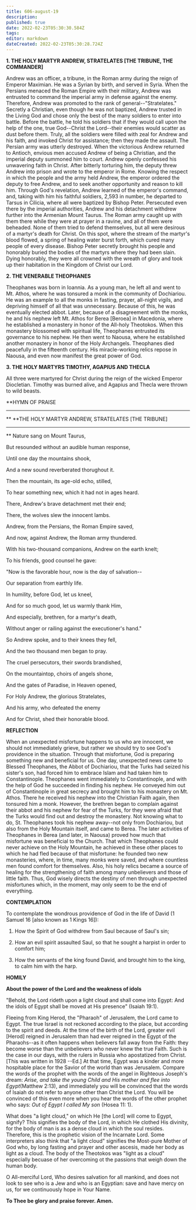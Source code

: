 ```yaml
---
title: 606-august-19
description: 
published: true
date: 2022-02-23T05:30:30.584Z
tags: 
editor: markdown
dateCreated: 2022-02-23T05:30:28.724Z
---
```



**1. THE HOLY MARTYR ANDREW, STRATELATES [THE TRIBUNE, THE COMMANDER]**

Andrew was an officer, a tribune, in the Roman army during the reign of Emperor Maximian. He was a Syrian by birth, and served in Syria. When the Persians menaced the Roman Empire with their military, Andrew was entrusted to command the imperial army in defense against the enemy. Therefore, Andrew was promoted to the rank of general--"Stratelates." Secretly a Christian, even though he was not baptized, Andrew trusted in the Living God and chose only the best of the many soldiers to enter into battle. Before the battle, he told his soldiers that if they would call upon the help of the one, true God--Christ the Lord--their enemies would scatter as dust before them. Truly, all the soldiers were filled with zeal for Andrew and his faith, and invoked Christ for assistance; then they made the assault. The Persian army was utterly destroyed. When the victorious Andrew returned to Antioch, envious men accused Andrew of being a Christian, and the imperial deputy summoned him to court. Andrew openly confessed his unwavering faith in Christ. After bitterly torturing him, the deputy threw Andrew into prison and wrote to the emperor in Rome. Knowing the respect in which the people and the army held Andrew, the emperor ordered the deputy to free Andrew, and to seek another opportunity and reason to kill him. Through God's revelation, Andrew learned of the emperor's command, and, taking with him his faithful soldiers, 2,593 in number, he departed to Tarsus in Cilicia, where all were baptized by Bishop Peter. Persecuted even there by the imperial authorities, Andrew and his detachment withdrew further into the Armenian Mount Taurus. The Roman army caught up with them there while they were at prayer in a ravine, and all of them were beheaded. None of them tried to defend themselves, but all were desirous of a martyr's death for Christ. On this spot, where the stream of the martyr's blood flowed, a spring of healing water burst forth, which cured many people of every disease. Bishop Peter secretly brought his people and honorably buried the bodies of the martyrs where they had been slain. Dying honorably, they were all crowned with the wreath of glory and took up their habitation in the Kingdom of Christ our Lord.

**2. THE VENERABLE THEOPHANES**

Theophanes was born in Ioannia. As a young man, he left all and went to Mt. Athos, where he was tonsured a monk in the community of Dochiariou. He was an example to all the monks in fasting, prayer, all-night vigils, and depriving himself of all that was unnecessary. Because of this, he was eventually elected abbot. Later, because of a disagreement with the monks, he and his nephew left Mt. Athos for Berea [Beroea] in Macedonia, where he established a monastery in honor of the All-holy Theotokos. When this monastery blossomed with spiritual life, Theophanes entrusted its governance to his nephew. He then went to Naousa, where he established another monastery in honor of the Holy Archangels. Theophanes died peacefully in the fifteenth century. His miracle-working relics repose in Naousa, and even now manifest the great power of God.

**3. THE HOLY MARTYRS TIMOTHY, AGAPIUS AND THECLA**

All three were martyred for Christ during the reign of the wicked Emperor Diocletian. Timothy was burned alive, and Agapius and Thecla were thrown to wild beasts.


**HYMN OF PRAISE
**** 
**
**THE HOLY MARTYR ANDREW, STRATELATES [THE TRIBUNE]
**** 
**
Nature sang on Mount Taurus,
 

But resounded without an audible human response,
 

Until one day the mountains shook,
 

And a new sound reverberated thorughout it.
 

Then the mountain, its age-old echo, stilled,
 

To hear something new, which it had not in ages heard.
 

There, Andrew's brave detachment met their end;
 

There, the wolves slew the innocent lambs.
 

Andrew, from the Persians, the Roman Empire saved,
 

And now, against Andrew, the Roman army thundered.
 

With his two-thousand companions, Andrew on the earth knelt;
 

To his friends, good counsel he gave:
 

"Now is the favorable hour, now is the day of salvation--
 

Our separation from earthly life.
 

In humility, before God, let us kneel,
 

And for so much good, let us warmly thank Him,
 

And especially, brethren, for a martyr's death,
 

Without anger or railing against the executioner's hand."
 

So Andrew spoke, and to their knees they fell,
 

And the two thousand men began to pray.
 

The cruel persecutors, their swords brandished,
 

On the mountaintop, choirs of angels shone,
 

And the gates of Paradise, in Heaven opened,
 

For Holy Andrew, the glorious Stratelates,
 

And his army, who defeated the enemy
 

And for Christ, shed their honorable blood.
 

**REFLECTION**

When an unexpected misfortune happens to us who are innocent, we should not immediately grieve, but rather we should try to see God's providence in the situation. Through that misfortune, God is preparing something new and beneficial for us. One day, unexpected news came to Blessed Theophanes, the Abbot of Dochiariou, that the Turks had seized his sister's son, had forced him to embrace Islam and had taken him to Constantinople. Theophanes went immediately to Constantinople, and with the help of God he succeeded in finding his nephew. He conveyed him out of Constantinople in great secrecy and brought him to his monastery on Mt. Athos. There he received his nephew into the Christian Faith again, then tonsured him a monk. However, the brethren began to complain against their abbot and his nephew for fear of the Turks, for they were afraid that the Turks would find out and destroy the monastery. Not knowing what to do, St. Theophanes took his nephew away--not only from Dochiariou, but also from the Holy Mountain itself, and came to Berea. The later activities of Theophanes in Berea (and later, in Naousa) proved how much that misfortune was beneficial to the Church. That which Theophanes could never achieve on the Holy Mountain, he achieved in these other places to which he had fled because of that misfortune: he founded two new monasteries, where, in time, many monks were saved, and where countless men found comfort for themselves. Also, his holy relics became a source of healing for the strengthening of faith among many unbelievers and those of little faith. Thus, God wisely directs the destiny of men through unexpected misfortunes which, in the moment, may only seem to be the end of everything.


**CONTEMPLATION**

To contemplate the wondrous providence of God in the life of David (1 Samuel 16 [also known as 1 Kings 16]):

1.  How the Spirit of God withdrew from Saul because of Saul's sin;

1.  How an evil spirit assaulted Saul, so that he sought a harpist in order to comfort him;

1.  How the servants of the king found David, and brought him to the king, to calm him with the harp.

**HOMILY**

**About the power of the Lord and the weakness of idols**

"Behold, the Lord rideth upon a light cloud and shall come into Egypt: And the idols of Egypt shall be moved at His presence" (Isaiah 19:1).

Fleeing from King Herod, the "Pharaoh" of Jerusalem, the Lord came to Egypt. The true Israel is not reckoned according to the place, but according to the spirit and deeds. At the time of the birth of the Lord, greater evil [Herod] reigned in Jerusalem than had ever reigned in the Egypt of the Pharaohs--as it often happens when believers fall away from the Faith: they become worse than the unbelievers who never knew the true Faith. Such is the case in our days, with the rulers in Russia who apostatized from Christ. [This was written in 1928 --Ed.] At that time, Egypt was a kinder and more hospitable place for the Savior of the world than was Jerusalem. Compare the words of the prophet with the words of the angel in Righteous Joseph's dream: *Arise, and take the young Child and His mother and flee into Egypt*(Matthew 2:13), and immediately you will be convinced that the words of Isaiah do not refer to anyone other than Christ the Lord. You will be convinced of this even more when you hear the words of the other prophet who says: *Out of Egypt I called My son* (Hosea 11: 1).

What does "a light cloud," on which He [the Lord] will come to Egypt, signify? This signifies the body of the Lord, in which He clothed His divinity, for the body of man is as a dense cloud in which the soul resides. Therefore, this is the prophetic vision of the Incarnate Lord. Some interpreters also think that "a light cloud" signifies the Most-pure Mother of God who, by long fasting and prayer and other ascesis, made her body as light as a cloud. The body of the Theotokos was "light as a cloud" especially becuase of her overcoming ot the passions that weigh down the human body.

O All-merciful Lord, Who desires salvation for all mankind, and does not look to see who is a Jew and who is an Egyptian: save and have mercy on us, for we continuously hope in Your Name.

**To Thee be glory and praise forever. Amen.**
